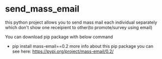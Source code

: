 # send_mass_email

this python project allows you to send mass mail each individual separately which don't show one receipient to other(to promote/survey using email)

You can download pip package with below command

* pip install mass-email==0.2
more info about this pip package you can see here: https://pypi.org/project/mass-email/0.2/
